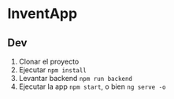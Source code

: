 # InventApp

## Dev

1. Clonar el proyecto
2. Ejecutar ```npm install```
3. Levantar backend ```npm run backend```
4. Ejecutar la app ```npm start```, o bien ```ng serve -o```